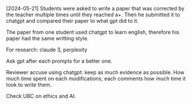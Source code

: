 [2024-05-21]
Students were asked to write a paper that was corrected by the teacher multiple times until they reached a+. Then he submitted it to chatgpt and compared their paper to what gpt did to it. 

The paper from one student used chatgpt to learn english, therefore his paper had the same writting style. 

For research: claude 3, perplexity

Ask gpt after each prompts for a better one. 

Reviewer accuse using chatgpt: keep as much evidence as possible. How much time spent on each modifications, each comments how much time it took to write them. 

Check UBC on ethics and AI. 